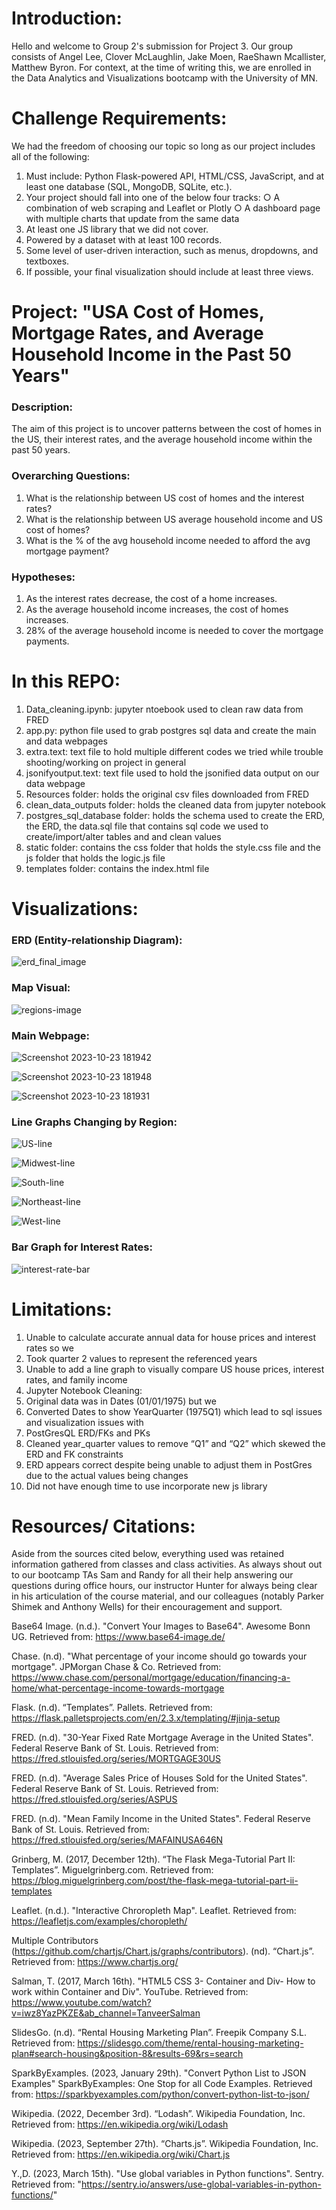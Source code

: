 # Introduction:

Hello and welcome to Group 2's submission for Project 3. Our group consists of Angel Lee, Clover McLaughlin, Jake Moen, RaeShawn Mcallister, Matthew Byron. For context, at the time of writing this, we are enrolled in the Data Analytics and Visualizations bootcamp with the University of MN.

# Challenge Requirements: 

We had the freedom of choosing our topic so long as our project includes all of the following:

1. Must include: Python Flask-powered API, HTML/CSS, JavaScript, and at least one database (SQL, MongoDB, SQLite, etc.). 
2. Your project should fall into one of the below four tracks:
○ A combination of web scraping and Leaflet or Plotly 
○ A dashboard page with multiple charts that update from the same data 
4. At least one JS library that we did not cover. 
5. Powered by a dataset with at least 100 records. 
6. Some level of user-driven interaction, such as menus, dropdowns, and textboxes. 
7. If possible, your final visualization should include at least three views. 

# Project: "USA Cost of Homes, Mortgage Rates, and Average Household Income in the Past 50 Years"

### Description: 
The aim of this project is to uncover patterns between the cost of homes in the US, their interest rates, and the average household income within the past 50 years.

### Overarching Questions: 

1. What is the relationship between US cost of homes and the interest rates?
2. What is the relationship between US average household income and US cost of homes?
3. What is the % of the avg household income needed to afford the avg mortgage payment?

### Hypotheses:

1. As the interest rates decrease, the cost of a home increases. 
2. As the average household income increases, the cost of homes increases.
3. 28% of the average household income is needed to cover the mortgage payments.

# In this REPO:
1. Data_cleaning.ipynb: jupyter ntoebook used to clean raw data from FRED
2. app.py: python file used to grab postgres sql data and create the main and data webpages
3. extra.text: text file to hold multiple different codes we tried while trouble shooting/working on project in general
4. jsonifyoutput.text: text file used to hold the jsonified data output on our data webpage
6. Resources folder: holds the original csv files downloaded from FRED
7. clean_data_outputs folder: holds the cleaned data from jupyter notebook
8. postgres_sql_database folder: holds the schema used to create the ERD, the ERD, the data.sql file that contains sql code we used to create/import/alter tables and and clean values
9. static folder: contains the css folder that holds the style.css file and the js folder that holds the logic.js file
10. templates folder: contains the index.html file

# Visualizations:

### ERD (Entity-relationship Diagram):

![erd_final_image](https://github.com/leeangel0428/Crowdfunding_ETL/assets/137225965/c33ed1ae-36bd-4fca-96f8-58d8a00fbace)

### Map Visual:

![regions-image](https://github.com/leeangel0428/Crowdfunding_ETL/assets/137225965/7f9afd95-3fcd-430f-bd96-78ddcdcb4b0e)

### Main Webpage: 

![Screenshot 2023-10-23 181942](https://github.com/leeangel0428/Crowdfunding_ETL/assets/137225965/74c70f63-7bb3-4e64-8281-b15b2a85ab3b)

![Screenshot 2023-10-23 181948](https://github.com/leeangel0428/Crowdfunding_ETL/assets/137225965/a2fa39dc-072f-49fc-b829-5a380c4640d8)

![Screenshot 2023-10-23 181931](https://github.com/leeangel0428/Crowdfunding_ETL/assets/137225965/d0c268e6-75a9-4558-b9b2-1b092b7d9738)

### Line Graphs Changing by Region:

![US-line](https://github.com/leeangel0428/Crowdfunding_ETL/assets/137225965/3faf32d1-1fc0-412e-85a8-e4581f2f4ec5)

![Midwest-line](https://github.com/leeangel0428/Crowdfunding_ETL/assets/137225965/c3ad1e2c-a5cf-4aa8-bcce-895da7ba04ff)

![South-line](https://github.com/leeangel0428/Crowdfunding_ETL/assets/137225965/2672901e-2336-4868-84f4-02bedc2f077f)

![Northeast-line](https://github.com/leeangel0428/Crowdfunding_ETL/assets/137225965/b1f97d7b-13f8-4a4c-9610-adb26343d851)

![West-line](https://github.com/leeangel0428/Crowdfunding_ETL/assets/137225965/1781f45c-9f25-4399-b6ca-f50a46078938)

### Bar Graph for Interest Rates:

![interest-rate-bar](https://github.com/leeangel0428/Crowdfunding_ETL/assets/137225965/10d5475f-3e0f-4baf-a99d-90babd266c40)

# Limitations:
1. Unable to calculate accurate annual data for house prices and interest rates so we
2. Took quarter 2 values to represent the referenced years
3. Unable to add a line graph to visually compare US house prices, interest rates, and family income
4. Jupyter Notebook Cleaning:
5. Original data was in Dates (01/01/1975) but we
6. Converted Dates to show YearQuarter (1975Q1) which lead to sql issues and visualization issues with
7. PostGresQL ERD/FKs and PKs
8. Cleaned year_quarter values to remove “Q1” and “Q2” which skewed the ERD and FK constraints
9. ERD appears correct despite being unable to adjust them in PostGres due to the actual values being changes
10. Did not have enough time to use incorporate new js library 

# Resources/ Citations:

Aside from the sources cited below, everything used was retained information gathered from classes and class activities. As always shout out to our bootcamp TAs Sam and Randy for all their help answering our questions during office hours, our instructor Hunter for always being clear in his articulation of the course material, and our colleagues (notably Parker Shimek and Anthony Wells) for their encouragement and support.

Base64 Image. (n.d.). "Convert Your Images to Base64". Awesome Bonn UG. Retrieved from: https://www.base64-image.de/

Chase. (n.d). "What percentage of your income should go towards your mortgage". JPMorgan Chase & Co. Retrieved from: https://www.chase.com/personal/mortgage/education/financing-a-home/what-percentage-income-towards-mortgage

Flask. (n.d). “Templates”. Pallets. Retrieved from: https://flask.palletsprojects.com/en/2.3.x/templating/#jinja-setup

FRED. (n.d). "30-Year Fixed Rate Mortgage Average in the United States". Federal Reserve Bank of St. Louis. Retrieved from: https://fred.stlouisfed.org/series/MORTGAGE30US

FRED. (n.d). "Average Sales Price of Houses Sold for the United States". Federal Reserve Bank of St. Louis. Retrieved from: https://fred.stlouisfed.org/series/ASPUS

FRED. (n.d). "Mean Family Income in the United States". Federal Reserve Bank of St. Louis. Retrieved from: https://fred.stlouisfed.org/series/MAFAINUSA646N 

Grinberg, M. (2017, December 12th). “The Flask Mega-Tutorial Part II: Templates”. Miguelgrinberg.com. Retrieved from: https://blog.miguelgrinberg.com/post/the-flask-mega-tutorial-part-ii-templates

Leaflet. (n.d.). "Interactive Chroropleth Map". Leaflet. Retrieved from: https://leafletjs.com/examples/choropleth/

Multiple Contributors (https://github.com/chartjs/Chart.js/graphs/contributors). (nd). “Chart.js”. Retrieved from: https://www.chartjs.org/

Salman, T. (2017, March 16th). "HTML5 CSS 3- Container and Div- How to work within Container and Div". YouTube. Retrieved from: https://www.youtube.com/watch?v=iwz8YazPKZE&ab_channel=TanveerSalman

SlidesGo. (n.d). “Rental Housing Marketing Plan”. Freepik Company S.L. Retrieved from: https://slidesgo.com/theme/rental-housing-marketing-plan#search-housing&position-8&results-69&rs=search

SparkByExamples. (2023, January 29th). "Convert Python List to JSON Examples" SparkByExamples: One Stop for all Code Examples. Retrieved from: https://sparkbyexamples.com/python/convert-python-list-to-json/

Wikipedia. (2022, December 3rd). “Lodash”. Wikipedia Foundation, Inc. Retrieved from: https://en.wikipedia.org/wiki/Lodash

Wikipedia. (2023, September 27th). “Charts.js”. Wikipedia Foundation, Inc. Retrieved from: https://en.wikipedia.org/wiki/Chart.js

Y.,D. (2023, March 15th). "Use global variables in Python functions". Sentry. Retrieved from: "https://sentry.io/answers/use-global-variables-in-python-functions/"

